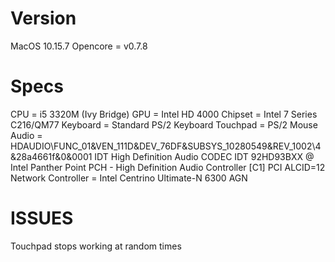 # Version

MacOS 10.15.7
Opencore = v0.7.8

# Specs

CPU = i5 3320M (Ivy Bridge)
GPU = Intel HD 4000
Chipset = Intel 7 Series C216/QM77
Keyboard = Standard PS/2 Keyboard
Touchpad = PS/2 Mouse
Audio = HDAUDIO\FUNC_01&VEN_111D&DEV_76DF&SUBSYS_10280549&REV_1002\4&28a4661f&0&0001
	IDT High Definition Audio CODEC
	IDT 92HD93BXX @ Intel Panther Point PCH - High Definition Audio Controller [C1]	PCI
  ALCID=12
Network Controller = Intel Centrino Ultimate-N 6300 AGN


# ISSUES
Touchpad stops working at random times
